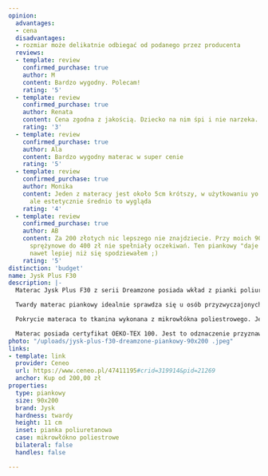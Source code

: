 ```yaml
---
opinion:
  advantages:
  - cena
  disadvantages:
  - rozmiar może delikatnie odbiegać od podanego przez producenta
  reviews:
  - template: review
    confirmed_purchase: true
    author: M
    content: Bardzo wygodny. Polecam!
    rating: '5'
  - template: review
    confirmed_purchase: true
    author: Renata
    content: Cena zgodna z jakością. Dziecko na nim śpi i nie narzeka. Polecam
    rating: '3'
  - template: review
    confirmed_purchase: true
    author: Ala
    content: Bardzo wygodny materac w super cenie
    rating: '5'
  - template: review
    confirmed_purchase: true
    author: Monika
    content: Jeden z materacy jest około 5cm krótszy, w użytkowaniu yo nie przeszkadza,
      ale estetycznie średnio to wygląda
    rating: '4'
  - template: review
    confirmed_purchase: true
    author: AB
    content: Za 200 złotych nic lepszego nie znajdziecie. Przy moich 90+ kg materace
      sprężynowe do 400 zł nie spełniały oczekiwań. Ten piankowy "daje radę". Jest
      nawet lepiej niż się spodziewałem ;)
    rating: '5'
distinction: 'budget'
name: Jysk Plus F30
description: |-
  Materac Jysk Plus F30 z serii Dreamzone posiada wkład z pianki poliuretanowej. Jest to solidny produkt o dość twardej powierzchni. Zapewnia ona dobre podparcie, jednocześnie dopasowując się kształtem do ciała. Wierzchnia warstwa została specjalnie wyprofilowana, tak, aby zapewnić odpowiednią wentylację ciała podczas snu. Jest to dobre rozwiązanie dla użytkowników, które lubią spać na chłodnych powierzchniach.

  Twardy materac piankowy idealnie sprawdza się u osób przyzwyczajonych do miękkiego posłania. Nie ma w tym przypadku większych ograniczeń co do wagi użytkownika. Produkt ma idealne wymiary dla pojedynczego użytkownika - szerokość zapewnia pełną swobodę ruchów. Producent oferuje także modele tego typu w innych rozmiarach.

  Pokrycie materaca to tkanina wykonana z mikrowłókna poliestrowego. Jest to materiał odporny na wilgoć, co stanowi ochronę dla piankowego wypełnienia. Dzięki temu w przypadku rozlania napoju na powierzchnię nie ma obaw, że spowoduje to odkształcenia pianki. Poliester jest bardzo łatwy w czyszczeniu - w tym celu wystarczy go przetrzeć miękką, zwilżoną szmatką. Poszycie nie zostało przystosowane do zdejmowania, dlatego nie nadaje się ono do prania w pralce.

  Materac posiada certyfikat OEKO-TEX 100. Jest to odznaczenie przyznawane przez międzynarodowe stowarzyszenie ekspertów OEKO-TEX®. Dzięki temu można mieć pewność, że produkt został przetestowany pod względem bezpieczeństwa. To gwarancja, że materiały nie zawierają szkodliwych dla zdrowia substancji. Może być to idealna propozycja dla osób, które mają problemy z reakcjami alergicznymi.
photo: "/uploads/jysk-plus-f30-dreamzone-piankowy-90x200 .jpeg"
links:
- template: link
  provider: Ceneo
  url: https://www.ceneo.pl/47411195#crid=319914&pid=21269
  anchor: Kup od 200,00 zł
properties:
  type: piankowy
  size: 90x200
  brand: Jysk
  hardness: twardy
  height: 11 cm
  inset: pianka poliuretanowa
  case: mikrowłókno poliestrowe
  bilateral: false
  handles: false

---
```

